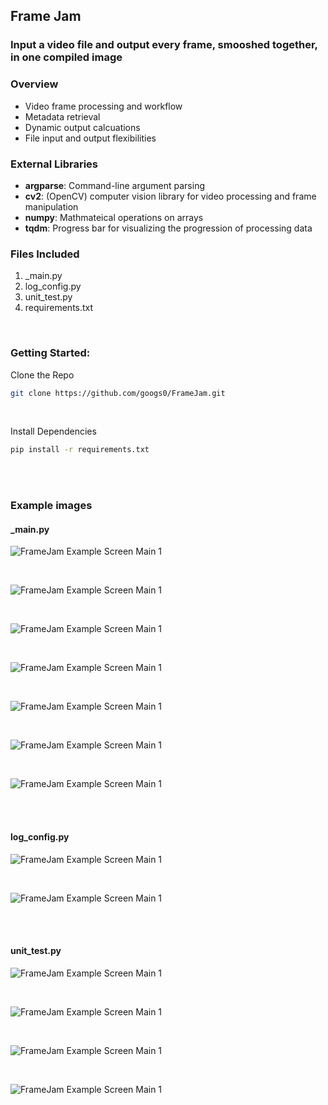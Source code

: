 ## Frame Jam
### Input a video file and output every frame, smooshed together, in one compiled image

### Overview
- Video frame processing and workflow
- Metadata retrieval
- Dynamic output calcuations
- File input and output flexibilities

### External Libraries
- **argparse**: Command-line argument parsing
- **cv2**: (OpenCV) computer vision library for video processing and frame manipulation
- **numpy**: Mathmateical operations on arrays 
- **tqdm**: Progress bar for visualizing the progression of processing data

### Files Included
1. _main.py
2. log_config.py
3. unit_test.py
4. requirements.txt

<br>


### Getting Started:
Clone the Repo
```bash
git clone https://github.com/googs0/FrameJam.git
```

<br>

Install Dependencies
```bash
pip install -r requirements.txt
```

<br>
<br>

### Example images

#### _main.py

![FrameJam Example Screen Main 1](/assets/img/framejam_1.png)

<br>

![FrameJam Example Screen Main 1](/assets/img/framejam_2.png)

<br>

![FrameJam Example Screen Main 1](/assets/img/framejam_3.png)

<br>

![FrameJam Example Screen Main 1](/assets/img/framejam_4.png)

<br>

![FrameJam Example Screen Main 1](/assets/img/framejam_5.png)

<br>

![FrameJam Example Screen Main 1](/assets/img/framejam_6.png)

<br>

![FrameJam Example Screen Main 1](/assets/img/framejam_7.png)

<br>
<br>

#### log_config.py
![FrameJam Example Screen Main 1](/assets/img/log_config_1.png)

<br>

![FrameJam Example Screen Main 1](/assets/img/log_config_2.png)

<br>
<br>

#### unit_test.py
![FrameJam Example Screen Main 1](/assets/img/unittest_1.png)

<br>

![FrameJam Example Screen Main 1](/assets/img/unittest_2.png)

<br>

![FrameJam Example Screen Main 1](/assets/img/unittest_3.png)

<br>

![FrameJam Example Screen Main 1](/assets/img/unittest_4.png)






